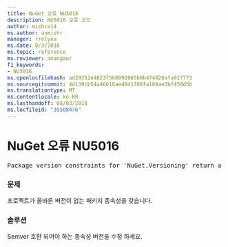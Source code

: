 ```yaml
---
title: NuGet 오류 NU5016
description: NU5016 오류 코드
author: mishra14
ms.author: anmishr
manager: rrelyea
ms.date: 8/3/2018
ms.topic: reference
ms.reviewer: anangaur
f1_keywords:
- NU5016
ms.openlocfilehash: ad29352e4823f5b8092065b0b474028afa917773
ms.sourcegitcommit: 4d139cb54a46616ae48d1768fa108ae3bf450d5b
ms.translationtype: MT
ms.contentlocale: ko-KR
ms.lasthandoff: 08/03/2018
ms.locfileid: "39508476"
---
```

# <a name="nuget-error-nu5016"></a>NuGet 오류 NU5016
<pre>Package version constraints for 'NuGet.Versioning' return a version range that is empty.</pre>

### <a name="issue"></a>문제

프로젝트가 올바른 버전이 없는 패키지 종속성을 갖습니다.


### <a name="solution"></a>솔루션

Semver 호환 되어야 하는 종속성 버전을 수정 하세요.

